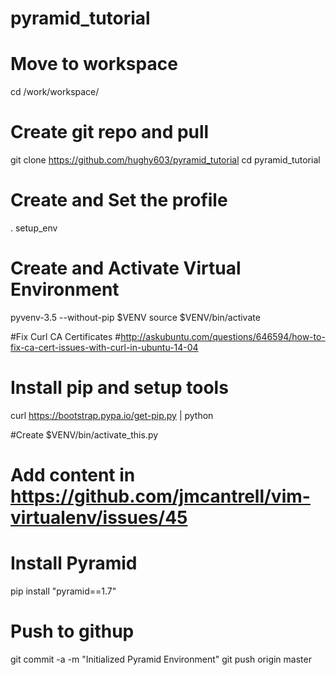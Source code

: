 # pyramid_tutorial

# Move to workspace
cd /work/workspace/

# Create git repo and pull
git clone https://github.com/hughy603/pyramid_tutorial
cd pyramid_tutorial

# Create and Set the profile
. setup_env

# Create and Activate Virtual Environment
pyvenv-3.5 --without-pip $VENV
source $VENV/bin/activate

#Fix Curl CA Certificates
#http://askubuntu.com/questions/646594/how-to-fix-ca-cert-issues-with-curl-in-ubuntu-14-04

# Install pip and setup tools
curl https://bootstrap.pypa.io/get-pip.py | python

#Create $VENV/bin/activate_this.py
# Add content in https://github.com/jmcantrell/vim-virtualenv/issues/45

# Install Pyramid
pip install "pyramid==1.7"

# Push to githup
git commit -a -m "Initialized Pyramid Environment"
git push origin master
